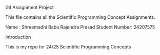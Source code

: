 Git Assignment Project

This file contains all the Scientific Programming Concept Assignments.


Name : Shreemadhi Babu Rajendra Prasad
Student Number: 24207575

Introduction

This is my repo for 24/25 Scientific Programming Concepts


